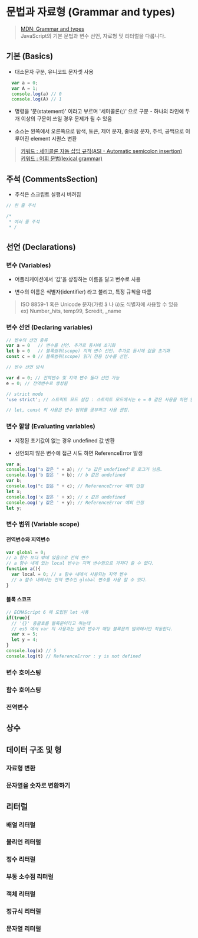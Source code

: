 # 문법과 자료형 (Grammar and types)

> [MDN: Grammar and types](https://developer.mozilla.org/ko/docs/Web/JavaScript/Guide/Values,_variables,_and_literals)  
> JavaScript의 기본 문법과 변수 선언, 자료형 및 리터럴을 다룹니다.

## 기본 (Basics)

* 대소문자 구분, 유니코드 문자셋 사용

```javascript
  var a = 0;
  var A = 1;
  console.log(a) // 0
  console.log(A) // 1
```

* 명령을 '문(statement)' 이라고 부르며 '세미콜론(;)' 으로 구분 - 하나의 라인에 두 개 이상의 구문이 쓰일 경우 문제가 될 수 있음

* 소스는 왼쪽에서 오른쪽으로 탐색, 토큰, 제어 문자, 줄바꿈 문자, 주석, 공백으로 이루어진 element 시퀀스 변환

> [키워드 : 세미콜론 자동 삽입 규칙(ASI - Automatic semicolon insertion)](https://developer.mozilla.org/ko/docs/Web/JavaScript/Reference/Lexical_grammar#Automatic_semicolon_insertion)  
> [키워드 : 어휘 문법(lexical grammar)](https://developer.mozilla.org/ko/docs/Web/JavaScript/Reference/Lexical_grammar)

## 주석 (CommentsSection)

* 주석은 스크립트 실행시 버려짐

```javascript
// 한 줄 주석

/*
 * 여러 줄 주석
 * /
```

## 선언 (Declarations)

### 변수 (Variables)

* 어플리케이션에서 '값'을 상징하는 이름을 달고 변수로 사용

* 변수의 이름은 식별자(identifier) 라고 불리고, 특정 규칙을 따름

> ISO 8859-1 혹은 Unicode 문자(가령 å 나 ü)도 식별자에 사용할 수 있음  
> ex) Number_hits, temp99, $credit, _name

### 변수 선언 (Declaring variables)

```javascript
// 변수의 선언 종류
var a = 0   // 변수를 선언. 추가로 동시에 초기화
let b = 0   // 블록범위(scope) 지역 변수 선언. 추가로 동시에 값을 초기화
const c = 0 // 블록범위(scope) 읽기 전용 상수를 선언.

// 변수 선언 방식

var d = 0; // 전역변수 및 지역 변수 둘다 선언 가능
e = 0; // 전역변수로 생성됨 

// strict mode
'use strict'; // 스트릭트 모드 설정 : 스트릭트 모드에서는 e = 0 같은 사용을 하면 안 됨

// let, const 의 사용은 변수 범위를 공부하고 사용 권장.
```

### 변수 할당 (Evaluating variables)

* 지정된 초기값이 없는 경우 undefined 값 반환

* 선언되지 않은 변수에 접근 시도 하면 ReferenceError 발생

```javascript
var a;
console.log("a 값은 " + a); // "a 값은 undefined"로 로그가 남음.
console.log('b 값은 ' + b); // b 값은 undefined
var b;
console.log("c 값은 " + c); // ReferenceError 예외 던짐
let x;
console.log('x 값은 ' + x); // x 값은 undefined
console.oog('y 값은 ' + y); // ReferenceError 예외 던짐
let y;
```

### 변수 범위 (Variable scope)

#### 전역변수와 지역변수
```javascript
var global = 0; 
// a 함수 보다 밖에 있음으로 전역 변수 
// a 함수 내에 있는 local 변수는 지역 변수임으로 가져다 쓸 수 없다.
function a(){
  var local = 0; // a 함수 내에서 사용되는 지역 변수
  // a 함수 내에서는 전역 변수인 global 변수를 사용 할 수 있다.
}
```
#### 블록 스코프
```javascript
// ECMAScript 6 에 도입된 let 사용
if(true){
  // '{}' 중괄호를 블록문이라고 하는데 
  // es5 에서 var 의 사용과는 달리 변수가 해당 블록문의 범위에서만 작동한다.
  var x = 5;
  let y = 4;
}
console.log(x) // 5
console.log(t) // ReferenceError : y is not defined
```

### 변수 호이스팅
### 함수 호이스팅
### 전역변수

## 상수

## 데이터 구조 및 형
### 자료형 변환
### 문자열을 숫자로 변환하기

## 리터럴
### 배열 리터럴
### 불리언 리터럴
### 정수 리터럴
### 부동 소수점 리터럴
### 객체 리터럴
### 정규식 리터럴
### 문자열 리터럴
